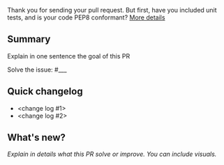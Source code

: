 Thank you for sending your pull request. But first, have you included
unit tests, and is your code PEP8 conformant? [More details](https://github.com/earthzetaorg/earthzetaorg/blob/develop/CONTRIBUTING.md)

## Summary
Explain in one sentence the goal of this PR

Solve the issue: #___

## Quick changelog

- <change log #1>
- <change log #2>

## What's new?
*Explain in details what this PR solve or improve. You can include visuals.* 
